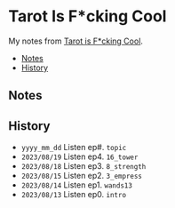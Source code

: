 # Tarot Is F\*cking Cool
My notes from [Tarot is F\*cking Cool](https://tarotisfckingcool.podbean.com).

<!-- MarkdownTOC levels="1,2" -->

- [Notes](#notes)
- [History](#history)

<!-- /MarkdownTOC -->


## Notes



## History
- `yyyy_mm_dd` Listen ep#. `topic`
- `2023/08/19` Listen ep4. `16_tower`
- `2023/08/18` Listen ep3. `8_strength`
- `2023/08/15` Listen ep2. `3_empress`
- `2023/08/14` Listen ep1. `wands13`
- `2023/08/13` Listen ep0. `intro`
